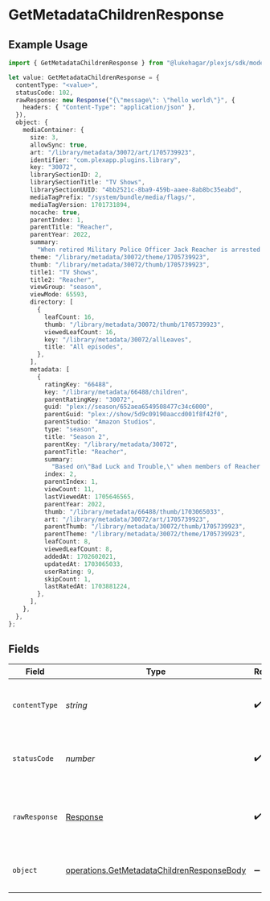 # GetMetadataChildrenResponse

## Example Usage

```typescript
import { GetMetadataChildrenResponse } from "@lukehagar/plexjs/sdk/models/operations";

let value: GetMetadataChildrenResponse = {
  contentType: "<value>",
  statusCode: 102,
  rawResponse: new Response("{\"message\": \"hello world\"}", {
    headers: { "Content-Type": "application/json" },
  }),
  object: {
    mediaContainer: {
      size: 3,
      allowSync: true,
      art: "/library/metadata/30072/art/1705739923",
      identifier: "com.plexapp.plugins.library",
      key: "30072",
      librarySectionID: 2,
      librarySectionTitle: "TV Shows",
      librarySectionUUID: "4bb2521c-8ba9-459b-aaee-8ab8bc35eabd",
      mediaTagPrefix: "/system/bundle/media/flags/",
      mediaTagVersion: 1701731894,
      nocache: true,
      parentIndex: 1,
      parentTitle: "Reacher",
      parentYear: 2022,
      summary:
        "When retired Military Police Officer Jack Reacher is arrested for a murder he did not commit, he finds himself in the middle of a deadly conspiracy full of dirty cops, shady businessmen, and scheming politicians. With nothing but his wits, he must figure out what is happening in Margrave, Georgia.",
      theme: "/library/metadata/30072/theme/1705739923",
      thumb: "/library/metadata/30072/thumb/1705739923",
      title1: "TV Shows",
      title2: "Reacher",
      viewGroup: "season",
      viewMode: 65593,
      directory: [
        {
          leafCount: 16,
          thumb: "/library/metadata/30072/thumb/1705739923",
          viewedLeafCount: 16,
          key: "/library/metadata/30072/allLeaves",
          title: "All episodes",
        },
      ],
      metadata: [
        {
          ratingKey: "66488",
          key: "/library/metadata/66488/children",
          parentRatingKey: "30072",
          guid: "plex://season/652aea6549508477c34c6000",
          parentGuid: "plex://show/5d9c09190aaccd001f8f42f0",
          parentStudio: "Amazon Studios",
          type: "season",
          title: "Season 2",
          parentKey: "/library/metadata/30072",
          parentTitle: "Reacher",
          summary:
            "Based on\"Bad Luck and Trouble,\" when members of Reacher's old military unit start turning up dead, Reacher has just one thing on his mind—revenge.",
          index: 2,
          parentIndex: 1,
          viewCount: 11,
          lastViewedAt: 1705646565,
          parentYear: 2022,
          thumb: "/library/metadata/66488/thumb/1703065033",
          art: "/library/metadata/30072/art/1705739923",
          parentThumb: "/library/metadata/30072/thumb/1705739923",
          parentTheme: "/library/metadata/30072/theme/1705739923",
          leafCount: 8,
          viewedLeafCount: 8,
          addedAt: 1702602021,
          updatedAt: 1703065033,
          userRating: 9,
          skipCount: 1,
          lastRatedAt: 1703881224,
        },
      ],
    },
  },
};
```

## Fields

| Field                                                                                                           | Type                                                                                                            | Required                                                                                                        | Description                                                                                                     |
| --------------------------------------------------------------------------------------------------------------- | --------------------------------------------------------------------------------------------------------------- | --------------------------------------------------------------------------------------------------------------- | --------------------------------------------------------------------------------------------------------------- |
| `contentType`                                                                                                   | *string*                                                                                                        | :heavy_check_mark:                                                                                              | HTTP response content type for this operation                                                                   |
| `statusCode`                                                                                                    | *number*                                                                                                        | :heavy_check_mark:                                                                                              | HTTP response status code for this operation                                                                    |
| `rawResponse`                                                                                                   | [Response](https://developer.mozilla.org/en-US/docs/Web/API/Response)                                           | :heavy_check_mark:                                                                                              | Raw HTTP response; suitable for custom response parsing                                                         |
| `object`                                                                                                        | [operations.GetMetadataChildrenResponseBody](../../../sdk/models/operations/getmetadatachildrenresponsebody.md) | :heavy_minus_sign:                                                                                              | The children of the library item.                                                                               |